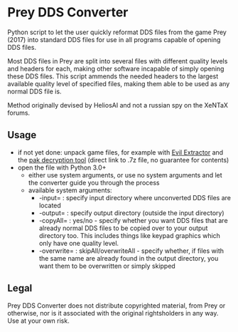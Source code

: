 # Prey DDS Converter

Python script to let the user quickly reformat DDS files from the game Prey (2017) into standard DDS files for use in all programs capable of opening DDS files.

Most DDS files in Prey are split into several files with different quality levels and headers for each, making other software incapable of simply opening these DDS files. This script ammends the needed headers to the largest available quality level of specified files, making them able to be used as any normal DDS file is.

Method originally devised by HeliosAI and not a russian spy on the XeNTaX forums.

## Usage
- if not yet done: unpack game files, for example with [Evil Extractor](https://github.com/evilvasile/EvilExtractor) and the [pak decryption tool](https://sirkane.io/PreyConvert_003.7z) (direct link to .7z file, no guarantee for contents)
- open the file with Python 3.0+
  - either use system arguments, or use no system arguments and let the converter guide you through the process
  - available system arguments:
    - -input= : specify input directory where unconverted DDS files are located
    - -output= : specify output directory (outside the input directory)
    - -copyAll= : yes/no - specify whether you want DDS files that are already normal DDS files to be copied over to your output directory too. This includes things like keypad graphics which only have one quality level.
    - -overwrite= : skipAll/overwriteAll - specify whether, if files with the same name are already found in the output directory, you want them to be overwritten or simply skipped

## Legal
Prey DDS Converter does not distribute copyrighted material, from Prey or otherwise, nor is it associated with the original rightsholders in any way. Use at your own risk.
